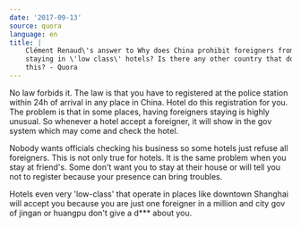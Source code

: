 ```yaml
---
date: '2017-09-13'
source: quora
language: en
title: |
    Clément Renaud\'s answer to Why does China prohibit foreigners from
    staying in \'low class\' hotels? Is there any other country that does
    this? - Quora
---
```


No law forbids it. The law is that you have to registered at the police
station within 24h of arrival in any place in China. Hotel do this
registration for you. The problem is that in some places, having
foreigners staying is highly unusual. So whenever a hotel accept a
foreigner, it will show in the gov system which may come and check the
hotel.

Nobody wants officials checking his business so some hotels just refuse
all foreigners. This is not only true for hotels. It is the same problem
when you stay at friend's. Some don't want you to stay at their house or
will tell you not to register because your presence can bring troubles.

Hotels even very 'low-class' that operate in places like downtown
Shanghai will accept you because you are just one foreigner in a million
and city gov of jingan or huangpu don't give a d\*\*\* about you.
